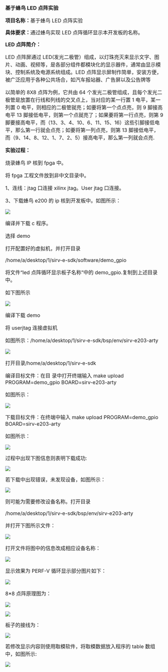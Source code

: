 ### 基于蜂鸟 LED 点阵实验

**<span style="font-size:16px;">项目名称：</span>**<span style="font-size:16px;">基于蜂鸟 LED 点阵实验</span>

**<span style="font-size:16px;">具体要求：</span>**<span style="font-size:16px;">通过蜂鸟实现 LED 点阵循环显示本开发板的名称。</span>



**<span style="font-size:16px;">LED 点阵简介：</span>**

<span style="font-size:16px;">

LED 点阵屏通过 LED(发光二极管）组成，以灯珠亮灭来显示文字、图片、动画、视频等，是各部分组件都模块化的显示器件，通常由显示模块、控制系统及电源系统组成。LED 点阵显示屏制作简单，安装方便，被广泛应用于各种公共场合，如汽车报站器、广告屏以及公告牌等

以简单的 8X8 点阵为例，它共由 64 个发光二极管组成，且每个发光二极管是放置在行线和列线的交叉点上，当对应的某一行置 1 电平，某一列置 0 电平，则相应的二极管就亮；如要将第一个点点亮，则 9 脚接高电平 13 脚接低电平，则第一个点就亮了；如果要将第一行点亮，则第 9 脚要接高电平，而（13、3、4、10、6、11、15、16）这些引脚接低电平，那么第一行就会点亮；如要将第一列点亮，则第 13 脚接低电平，而（9、14、8、12、1、7、2、5）接高电平，那么第一列就会点亮.

</span>

**<span style="font-size:16px;">实验过程：</span>**

<span style="font-size:16px;">

烧录蜂鸟 IP 核到 fpga 中。

将 fpga 工程文件放到非中文目录中。

1、连线：jtag 口连接 xilinx jtag。User jtag 口连接。

3、下载蜂鸟 e200 的 ip 核到开发板中。如图所示：

</span>

![](https://rvboards.org/rvboards/dasdu8syrbgvtzvhfj12f4d5/images_dir/1628040303/38.png)

<span style="font-size:16px;">

编译并下载 c 程序。

选择 demo

打开配置好的虚拟机，并打开目录

/home/a/desktop/1/sirv-e-sdk/software/demo_gpio

将文件“led 点阵循环显示板子名称”中的 demo_gpio.复制到上述目录中。

如下图所示

</span>

![](https://rvboards.org/rvboards/dasdu8syrbgvtzvhfj12f4d5/images_dir/1628040482/39.png)

<span style="font-size:16px;">

编译下载 demo

将 userjtag 连接虚拟机

如图所示：/home/a/desktop/1/sirv-e-sdk/bsp/env/sirv-e203-arty

</span>

![](https://rvboards.org/rvboards/dasdu8syrbgvtzvhfj12f4d5/images_dir/1628040567/40.png)

<span style="font-size:16px;">

打开目录/home/a/desktop/1/sirv-e-sdk

编译目标文件：在目 录中打开终端输入 make upload PROGRAM=demo_gpio BOARD=sirv-e203-arty

如图所示：

</span>

![](https://rvboards.org/rvboards/dasdu8syrbgvtzvhfj12f4d5/images_dir/1628040689/41.png)

<span style="font-size:16px;">

下载目标文件：在终端中输入 make upload PROGRAM=demo_gpio BOARD=sirv-e203-arty

如图所示：

</span>

![](https://rvboards.org/rvboards/dasdu8syrbgvtzvhfj12f4d5/images_dir/1628041113/42.png)

<span style="font-size:16px;">过程中出现下图信息则表明下载成功:</span>

![](https://rvboards.org/rvboards/dasdu8syrbgvtzvhfj12f4d5/images_dir/1628041215/43.png)

<span style="font-size:16px;">若下载中出现错误，未发现设备，如图所示：</span>

![](https://rvboards.org/rvboards/dasdu8syrbgvtzvhfj12f4d5/images_dir/1628041275/44.png)

<span style="font-size:16px;">

则可能为需要修改设备名称。打开目录

/home/a/desktop/1/sirv-e-sdk/bsp/env/sirv-e203-arty

并打开下图所示文件：

</span>

![](https://rvboards.org/rvboards/dasdu8syrbgvtzvhfj12f4d5/images_dir/1628041376/45.png)

<span style="font-size:16px;">

打开文件将图中的信息改成相应设备名称：

</span>

![](https://rvboards.org/rvboards/dasdu8syrbgvtzvhfj12f4d5/images_dir/1628041470/46.png)

<span style="font-size:16px;">

显示效果为 PERF-V 循环显示部分图片如下：

</span>

![](https://rvboards.org/rvboards/dasdu8syrbgvtzvhfj12f4d5/images_dir/1628041649/47.png)

<span style="font-size:16px;">

8*8 点阵原理图为：

</span>

![](https://rvboards.org/rvboards/dasdu8syrbgvtzvhfj12f4d5/images_dir/1628041816/48.png)

![](https://rvboards.org/rvboards/dasdu8syrbgvtzvhfj12f4d5/images_dir/1628041865/49.png)

<span style="font-size:16px;">板子的接线为：</span>

![](https://rvboards.org/rvboards/dasdu8syrbgvtzvhfj12f4d5/images_dir/1628041959/50.png)

<span style="font-size:16px;">若修改显示内容则使用取模软件，将取模数据放入程序的 table 数组中，如图所示:</span>

![](https://rvboards.org/rvboards/dasdu8syrbgvtzvhfj12f4d5/images_dir/1628042023/51.png)

